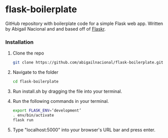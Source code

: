 # flask-boilerplate
GitHub repository with boilerplate code for a simple Flask web app. Written by Abigail Nacional and and based off of [Flaskr](https://flask.palletsprojects.com/en/2.0.x/tutorial/).

### Installation

1. Clone the repo
   ```sh
   git clone https://github.com/abigailnacional/flask-boilerplate.git
   ```
2. Navigate to the folder
   ```sh
   cd flask-boilerplate
   ```
3. Run install.sh by dragging the file into your terminal.

4. Run the following commands in your terminal.
   ```sh
   export FLASK_ENV=‘development’
   . env/bin/activate
   flask run
   ```

5. Type "localhost:5000" into your browser's URL bar and press enter.

